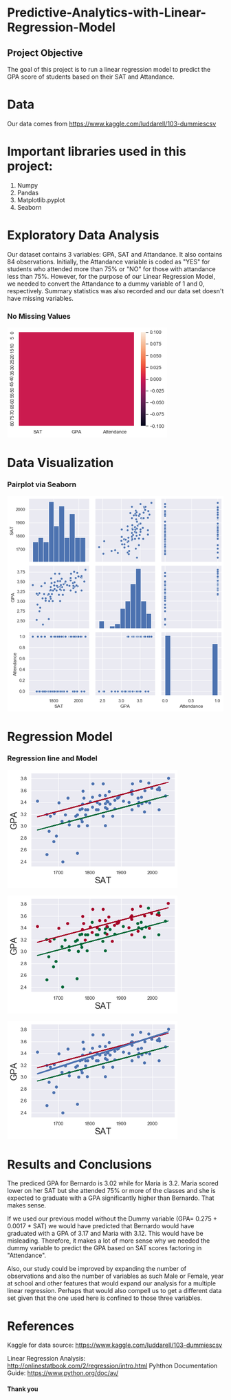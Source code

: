 # Predictive-Analytics-with-Linear-Regression-Model
## Project Objective
The goal of this project is to run a linear regression model to predict the GPA score of students based on their SAT and Attandance. 

# Data
Our data comes from https://www.kaggle.com/luddarell/103-dummiescsv

# Important libraries used in this project:
1. Numpy
2. Pandas
3. Matplotlib.pyplot
4. Seaborn

# Exploratory Data Analysis
Our dataset contains 3 variables: GPA, SAT and Attandance. It also contains 84 observations. Initially, the Attandance variable is coded as "YES" for students who attended more than 75% or "NO" for those with attandance less than 75%. However, for the purpose of our Linear Regression Model, we needed to convert the Attandance to a dummy variable of 1 and 0, respectively. Summary statistics was also recorded and our data set doesn't have missing variables.

### No Missing Values
![No missing values!](https://github.com/vimpicode/Predictive-Analytics-with-Linear-Regression-Model/blob/main/1.png)


# Data Visualization
### Pairplot via Seaborn
![Pairplot using seaborn](https://github.com/vimpicode/Predictive-Analytics-with-Linear-Regression-Model/blob/main/pairplot.png)

# Regression Model 
### Regression line and Model
![](https://github.com/vimpicode/Predictive-Analytics-with-Linear-Regression-Model/blob/main/Regression%20Model1.png)

![](https://github.com/vimpicode/Predictive-Analytics-with-Linear-Regression-Model/blob/main/Regression%20Model2.png)

![](https://github.com/vimpicode/Predictive-Analytics-with-Linear-Regression-Model/blob/main/Original%20Regression.png)

# Results and Conclusions
The prediced GPA for Bernardo is 3.02 while for Maria is 3.2. Maria scored lower on her SAT but she attended 75% or more of the classes and she is expected to graduate with a GPA significantly higher than Bernardo. That makes sense.

If we used our previous model without the Dummy variable (GPA= 0.275 + 0.0017 * SAT) we would have predicted that Bernardo would have graduated with a GPA of 3.17 and Maria with 3.12. This would have be misleading. Therefore, it makes a lot of more sense why we needed the dummy variable to predict the GPA based on SAT scores factoring in "Attendance". 

Also, our study could be improved by expanding the number of observations and also the number of variables as such Male or Female, year at school and other features that would expand our analysis for a multiple linear regression. Perhaps that would also compell us to get a different data set given that the one used here is confined to those three variables.

# References

Kaggle for data source: https://www.kaggle.com/luddarell/103-dummiescsv

Linear Regression Analysis: http://onlinestatbook.com/2/regression/intro.html 
Pyhthon Documentation Guide: https://www.python.org/doc/av/

#### Thank you



